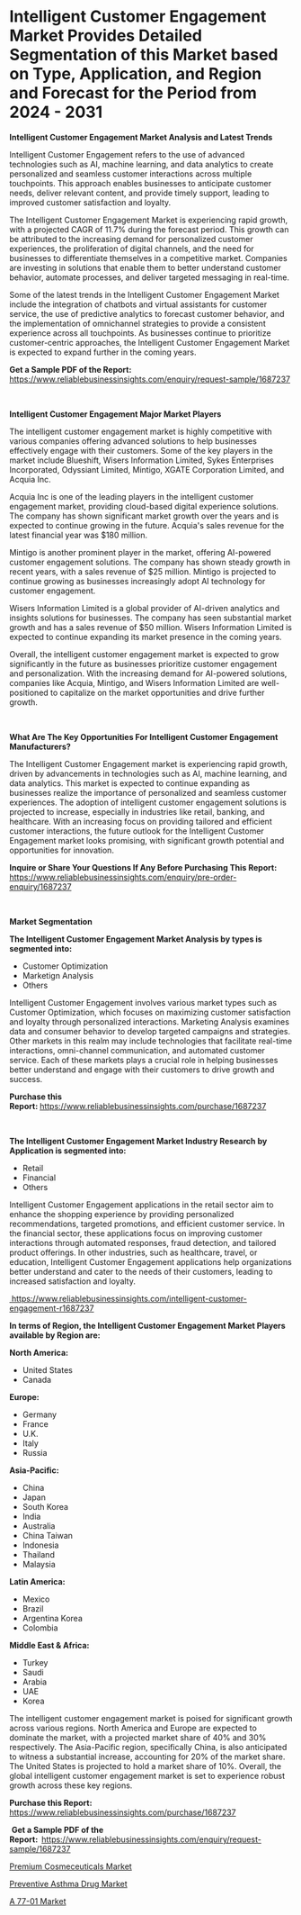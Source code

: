 <p><h1>Intelligent Customer Engagement Market Provides Detailed Segmentation of this Market based on Type, Application, and Region and Forecast for the Period from 2024 - 2031</h1></p><p><strong>Intelligent Customer Engagement Market Analysis and Latest Trends</strong></p>
<p><p>Intelligent Customer Engagement refers to the use of advanced technologies such as AI, machine learning, and data analytics to create personalized and seamless customer interactions across multiple touchpoints. This approach enables businesses to anticipate customer needs, deliver relevant content, and provide timely support, leading to improved customer satisfaction and loyalty.</p><p>The Intelligent Customer Engagement Market is experiencing rapid growth, with a projected CAGR of 11.7% during the forecast period. This growth can be attributed to the increasing demand for personalized customer experiences, the proliferation of digital channels, and the need for businesses to differentiate themselves in a competitive market. Companies are investing in solutions that enable them to better understand customer behavior, automate processes, and deliver targeted messaging in real-time.</p><p>Some of the latest trends in the Intelligent Customer Engagement Market include the integration of chatbots and virtual assistants for customer service, the use of predictive analytics to forecast customer behavior, and the implementation of omnichannel strategies to provide a consistent experience across all touchpoints. As businesses continue to prioritize customer-centric approaches, the Intelligent Customer Engagement Market is expected to expand further in the coming years.</p></p>
<p><strong>Get a Sample PDF of the Report:&nbsp;</strong> <a href="https://www.reliablebusinessinsights.com/enquiry/request-sample/1687237">https://www.reliablebusinessinsights.com/enquiry/request-sample/1687237</a></p>
<p>&nbsp;</p>
<p><strong>Intelligent Customer Engagement Major Market Players</strong></p>
<p><p>The intelligent customer engagement market is highly competitive with various companies offering advanced solutions to help businesses effectively engage with their customers. Some of the key players in the market include Blueshift, Wisers Information Limited, Sykes Enterprises Incorporated, Odyssiant Limited, Mintigo, XGATE Corporation Limited, and Acquia Inc.</p><p>Acquia Inc is one of the leading players in the intelligent customer engagement market, providing cloud-based digital experience solutions. The company has shown significant market growth over the years and is expected to continue growing in the future. Acquia's sales revenue for the latest financial year was $180 million.</p><p>Mintigo is another prominent player in the market, offering AI-powered customer engagement solutions. The company has shown steady growth in recent years, with a sales revenue of $25 million. Mintigo is projected to continue growing as businesses increasingly adopt AI technology for customer engagement.</p><p>Wisers Information Limited is a global provider of AI-driven analytics and insights solutions for businesses. The company has seen substantial market growth and has a sales revenue of $50 million. Wisers Information Limited is expected to continue expanding its market presence in the coming years.</p><p>Overall, the intelligent customer engagement market is expected to grow significantly in the future as businesses prioritize customer engagement and personalization. With the increasing demand for AI-powered solutions, companies like Acquia, Mintigo, and Wisers Information Limited are well-positioned to capitalize on the market opportunities and drive further growth.</p></p>
<p>&nbsp;</p>
<p><strong>What Are The Key Opportunities For Intelligent Customer Engagement Manufacturers?</strong></p>
<p><p>The Intelligent Customer Engagement market is experiencing rapid growth, driven by advancements in technologies such as AI, machine learning, and data analytics. This market is expected to continue expanding as businesses realize the importance of personalized and seamless customer experiences. The adoption of intelligent customer engagement solutions is projected to increase, especially in industries like retail, banking, and healthcare. With an increasing focus on providing tailored and efficient customer interactions, the future outlook for the Intelligent Customer Engagement market looks promising, with significant growth potential and opportunities for innovation.</p></p>
<p><strong>Inquire or Share Your Questions If Any Before Purchasing This Report:</strong> <a href="https://www.reliablebusinessinsights.com/enquiry/pre-order-enquiry/1687237">https://www.reliablebusinessinsights.com/enquiry/pre-order-enquiry/1687237</a></p>
<p>&nbsp;</p>
<p><strong>Market Segmentation</strong></p>
<p><strong>The Intelligent Customer Engagement Market Analysis by types is segmented into:</strong></p>
<p><ul><li>Customer Optimization</li><li>Marketign Analysis</li><li>Others</li></ul></p>
<p><p>Intelligent Customer Engagement involves various market types such as Customer Optimization, which focuses on maximizing customer satisfaction and loyalty through personalized interactions. Marketing Analysis examines data and consumer behavior to develop targeted campaigns and strategies. Other markets in this realm may include technologies that facilitate real-time interactions, omni-channel communication, and automated customer service. Each of these markets plays a crucial role in helping businesses better understand and engage with their customers to drive growth and success.</p></p>
<p><strong>Purchase this Report:&nbsp;</strong><a href="https://www.reliablebusinessinsights.com/purchase/1687237">https://www.reliablebusinessinsights.com/purchase/1687237</a></p>
<p>&nbsp;</p>
<p><strong>The Intelligent Customer Engagement Market Industry Research by Application is segmented into:</strong></p>
<p><ul><li>Retail</li><li>Financial</li><li>Others</li></ul></p>
<p><p>Intelligent Customer Engagement applications in the retail sector aim to enhance the shopping experience by providing personalized recommendations, targeted promotions, and efficient customer service. In the financial sector, these applications focus on improving customer interactions through automated responses, fraud detection, and tailored product offerings. In other industries, such as healthcare, travel, or education, Intelligent Customer Engagement applications help organizations better understand and cater to the needs of their customers, leading to increased satisfaction and loyalty.</p></p>
<p><a href="https://www.reliablebusinessinsights.com/intelligent-customer-engagement-r1687237">&nbsp;https://www.reliablebusinessinsights.com/intelligent-customer-engagement-r1687237</a></p>
<p><strong>In terms of Region, the Intelligent Customer Engagement Market Players available by Region are:</strong></p>
<p>
    <p> <strong> North America: </strong>
        <ul>
            <li>United States</li>
            <li>Canada</li>
        </ul>
        </p> 
    <p> <strong> Europe: </strong>
        <ul>
            <li>Germany</li>
            <li>France</li>
            <li>U.K.</li>
            <li>Italy</li>
            <li>Russia</li>
        </ul>
        </p> 
    <p> <strong> Asia-Pacific: </strong>
        <ul>
            <li>China</li>
            <li>Japan</li>
            <li>South Korea</li>
            <li>India</li>
            <li>Australia</li>
            <li>China Taiwan</li>
            <li>Indonesia</li>
            <li>Thailand</li>
            <li>Malaysia</li>
        </ul>
        </p> 
    <p> <strong> Latin America: </strong>
        <ul>
            <li>Mexico</li>
            <li>Brazil</li>
            <li>Argentina Korea</li>
            <li>Colombia</li>
        </ul>
        </p> 
    <p> <strong> Middle East & Africa: </strong>
        <ul>
            <li>Turkey</li>
            <li>Saudi</li>
            <li>Arabia</li>
            <li>UAE</li>
            <li>Korea</li>
        </ul>
    </p>
    </p>
<p><p>The intelligent customer engagement market is poised for significant growth across various regions. North America and Europe are expected to dominate the market, with a projected market share of 40% and 30% respectively. The Asia-Pacific region, specifically China, is also anticipated to witness a substantial increase, accounting for 20% of the market share. The United States is projected to hold a market share of 10%. Overall, the global intelligent customer engagement market is set to experience robust growth across these key regions.</p></p>
<p><strong>Purchase this Report: </strong><a href="https://www.reliablebusinessinsights.com/purchase/1687237">https://www.reliablebusinessinsights.com/purchase/1687237</a></p>
<p>&nbsp;<strong>Get a Sample PDF of the Report:&nbsp;&nbsp;</strong><a href="https://www.reliablebusinessinsights.com/enquiry/request-sample/1687237">https://www.reliablebusinessinsights.com/enquiry/request-sample/1687237</a></p>
<p><strong></strong></p>
<p><p><a href="https://github.com/baileope6754/Market-Research-Report-List-1/blob/main/premium-cosmeceuticals-market.md">Premium Cosmeceuticals Market</a></p><p><a href="https://github.com/josephpullman6599/Market-Research-Report-List-1/blob/main/preventive-asthma-drug-market.md">Preventive Asthma Drug Market</a></p><p><a href="https://view.publitas.com/reportprime-1/analyzing-a-77-01-market-dynamics-and-growth-drivers-and-forecasted-for-period-from-2024-to-2031/">A 77-01 Market</a></p></p>
